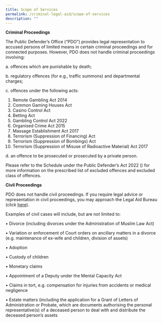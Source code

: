 ```yaml
---
title: Scope of Services
permalink: /criminal-legal-aid/scope-of-services
description: ""
---
```

**Criminal Proceedings**

The Public Defender’s Office (“PDO”) provides legal representation to accused persons of limited means in certain criminal proceedings and for connected purposes. However, PDO does not handle criminal proceedings involving:

a. offences which are punishable by death;

b.	regulatory offences (for e.g., traffic summons) and departmental charges;

c.	offences under the following acts:

1.	Remote Gambling Act 2014
2.	Common Gaming Houses Act
3.	Casino Control Act
4.	Betting Act
5.	Gambling Control Act 2022
6.	Organised Crime Act 2015
7.	Massage Establishment Act 2017
8.	Terrorism (Suppression of Financing) Act
9.	Terrorism (Suppression of Bombings) Act
10.	Terrorism (Suppression of Misuse of Radioactive Material) Act 2017

d.	an offence to be prosecuted or prosecuted by a private person.


Please refer to the Schedule under the Public Defender’s Act 2022 () for more information on the prescribed list of excluded offences and excluded class of offences.
	

**Civil Proceedings**
	
PDO does not handle civil proceedings.
If you require legal advice or representation in civil proceedings, you may approach the Legal Aid Bureau (click [here](https://lab.mlaw.gov.sg/)).
	
Examples of civil cases will include, but are not limited to:
	
•	Divorce (including divorces under the Administration of Muslim Law Act)
	
•	Variation or enforcement of Court orders on ancillary matters in a divorce (e.g. maintenance of ex-wife and children, division of assets)
	
•	Adoption
	
•	Custody of children
	
•	Monetary claims
	
•	Appointment of a Deputy under the Mental Capacity Act
	
•	Claims in tort, e.g. compensation for injuries from accidents or medical negligence
	
•	Estate matters (including the application for a Grant of Letters of Administration or Probate, which are documents authorising the personal representative(s) of a deceased person to deal with and distribute the deceased person’s assets